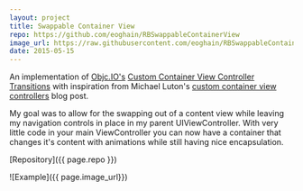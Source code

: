```yaml
---
layout: project
title: Swappable Container View
repo: https://github.com/eoghain/RBSwappableContainerView
image_url: https://raw.githubusercontent.com/eoghain/RBSwappableContainerView/master/Screenshots/TransitionAnimation.png
date: 2015-05-15
---
```


An implementation of [Objc.IO's](www.objc.io) [Custom Container View Controller Transitions](http://www.objc.io/issue-12/custom-container-view-controller-transitions.html) with inspiration from Michael Luton's [custom container view controllers](http://sandmoose.com/post/35714028270/storyboards-with-custom-container-view-controllers) blog post.

My goal was to allow for the swapping out of a content view while leaving my navigation controls in place in my parent UIViewController.  With very little code in your main ViewController you can now have a container that changes it's content with animations while still having nice encapsulation.

[Repository]({{ page.repo }})

![Example]({{ page.image_url}})